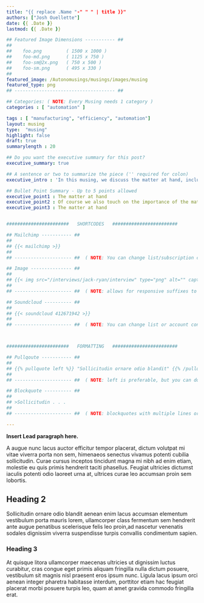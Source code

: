 ```yaml
---
title: "{{ replace .Name "-" " " | title }}"
authors: ["Josh Ouellette"]
date: {{ .Date }}
lastmod: {{ .Date }}

## Featured Image Dimensions ----------- ##
##  
##    foo.png         ( 1500 x 1000 )
##    foo-md.png      ( 1125 x 750 )
##    foo-sm@2x.png   ( 750 x 500 )
##    foo-sm.png      ( 495 x 330 )
##
featured_image: /Autonomusings/musings/images/musing
featured_type: png
## ------------------------------------- ##

## Categories: ( NOTE: Every Musing needs 1 category )
categories : [ "automation" ]

tags : [ "manufacturing", "efficiency", "automation"]
layout: musing
type:  "musing"
highlight: false
draft: true
summarylength : 20

## Do you want the executive summary for this post?
executive_summary: true

## A sentence or two to summarize the piece ('' required for colon)
executive_intro : 'In this musing, we discuss the matter at hand, including:'

## Bullet Point Summary - Up to 5 points allowed 
executive_point1 : The matter at hand
executive_point2 : Of course we also touch on the importance of the matter at hand, for educational purposes, including long points
executive_point3 : The matter at hand


#######################   SHORTCODES   ########################

## Mailchimp ----------- ##
##
## {{< mailchimp >}}
##
## --------------------- ##  ( NOTE: You can change list/subscription configuration in /data/mailchimp.toml )

## Image --------------- ##
##
## {{< img src="/interviews/jack-ryan/interview" type="png" alt="" caption="On site at Renham Industries" >}}
##
## --------------------- ##  ( NOTE: allows for responsive suffixes to be added automatically -- caption preferable but not necessary )

## Soundcloud ---------- ##
##
## {{< soundcloud 412671942 >}}
##
## --------------------- ##  ( NOTE: You can change list or account configuration in /data/mailchimp.toml )



#######################   FORMATTING   ########################

## Pullqoute ----------- ##
##
## {{% pullquote left %}} "Sollicitudin ornare odio blandit" {{% /pullquote %}} 
##
## --------------------- ##  ( NOTE: left is preferable, but you can do right if you'd like )

## Blockquote ---------- ##
##
## >Sollicitudin . . .
##
## --------------------- ##  ( NOTE: blockquotes with multiple lines or lists or bullets require ">" for each line )

---
```


**Insert Lead paragraph here.**

A augue nunc lacus auctor efficitur tempor placerat, dictum volutpat mi vitae viverra porta non sem, himenaeos senectus vivamus potenti cubilia sollicitudin. Curae cursus inceptos tincidunt magna mi nibh ad enim etiam, molestie eu quis primis hendrerit taciti phasellus. Feugiat ultricies dictumst iaculis potenti odio laoreet urna at, ultrices curae leo accumsan proin sem lobortis.

## Heading 2

Sollicitudin ornare odio blandit aenean enim lacus accumsan elementum vestibulum porta mauris lorem, ullamcorper class fermentum sem hendrerit ante augue penatibus scelerisque felis leo proin,ad nascetur venenatis sodales dignissim viverra suspendisse turpis convallis condimentum sapien.

### Heading 3

At quisque litora ullamcorper maecenas ultricies ut dignissim luctus curabitur, cras congue eget primis aliquam fringilla nulla dictum posuere, vestibulum sit magnis nisl praesent eros ipsum nunc. Ligula lacus ipsum orci aenean integer pharetra habitasse interdum, porttitor etiam hac feugiat placerat morbi posuere turpis leo, quam at amet gravida commodo fringilla erat.
